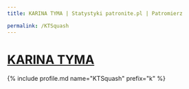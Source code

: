 ```yaml
---
title: KARINA TYMA | Statystyki patronite.pl | Patromierz

permalink: /KTSquash
---
```


# [KARINA TYMA](https://patronite.pl/KTSquash)

{% include profile.md name="KTSquash" prefix="k" %}
